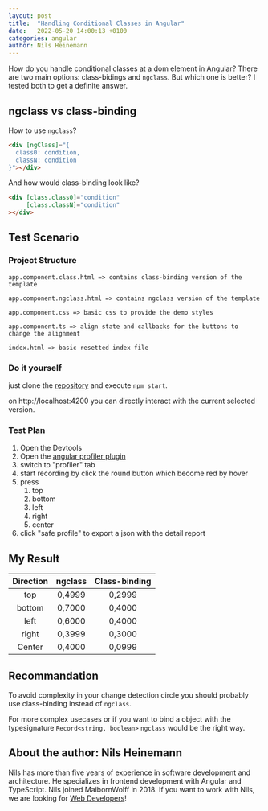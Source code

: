 ```yaml
---
layout: post
title:  "Handling Conditional Classes in Angular"
date:   2022-05-20 14:00:13 +0100
categories: angular
author: Nils Heinemann
---
```


How do you handle conditional classes at a dom element in Angular? There are two main options: class-bidings and `ngclass`. But which one is better?
I tested both to get a definite answer.

## ngclass vs class-binding

How to use `ngclass`?

```html
<div [ngClass]="{
  class0: condition,
  classN: condition
}"></div>
```

And how would class-binding look like?

```html
<div [class.class0]="condition"
     [class.classN]="condition"
></div>
```

## Test Scenario

### Project Structure

```
app.component.class.html => contains class-binding version of the template

app.component.ngclass.html => contains ngclass version of the template

app.component.css => basic css to provide the demo styles

app.component.ts => align state and callbacks for the buttons to change the alignment

index.html => basic resetted index file
```

### Do it yourself

just clone the [repository](https://github.com:SourceCodeBot/angular-class-binding-demo) and execute `npm start`.

on http://localhost:4200 you can directly interact with the current selected version.

### Test Plan

1. Open the Devtools
2. Open the [angular profiler plugin](https://chrome.google.com/webstore/detail/angular-devtools/ienfalfjdbdpebioblfackkekamfmbnh)
3. switch to "profiler" tab
4. start recording by click the round button which become red by hover
5. press 
   1. top
   2. bottom
   3. left
   4. right
   5. center
6. click "safe profile" to export a json with the detail report

## My Result


| Direction | ngclass | Class-binding |
| :-------: | :-----: | :-----------: |
|    top    | 0,4999  |    0,2999     |
|  bottom   | 0,7000  |    0,4000     |
|   left    | 0,6000  |    0,4000     |
|   right   | 0,3999  |    0,3000     |
|  Center   | 0,4000  |    0,0999     |


## Recommandation

To avoid complexity in your change detection circle you should probably use class-binding instead of `ngclass`.

For more complex usecases or if you want to bind a object with the typesignature `Record<string, boolean>` `ngclass` would be the right way.

## About the author: Nils Heinemann

Nils has more than five years of experience in software development and architecture. He specializes in frontend development with Angular and TypeScript. Nils joined MaibornWolff in 2018. If you want to work with Nils, we are looking for [Web Developers](https://www.maibornwolff.de/en/careers/job-vacancies/web-developer)!